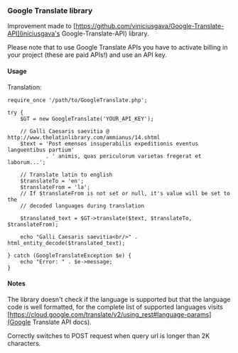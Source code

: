 ### Google Translate library

Improvement made to [https://github.com/viniciusgava/Google-Translate-API](iniciusgava's Google-Translate-API) library.

Please note that to use Google Translate APIs you have to activate billing in your project (these are paid APIs!) and use an API key.

#### Usage

Translation:

```
require_once '/path/to/GoogleTranslate.php';

try {
    $GT = new GoogleTranslate('YOUR_API_KEY');

    // Galli Caesaris saevitia @ http://www.thelatinlibrary.com/ammianus/14.shtml
    $text = 'Post emensos insuperabilis expeditionis eventus languentibus partium'
            . ' animis, quas periculorum varietas fregerat et laborum...';
    
    // Translate latin to english
    $translateTo = 'en';
    $translateFrom = 'la';
    // If $translateFrom is not set or null, it's value will be set to the
    // decoded languages during translation
    
    $translated_text = $GT->translate($text, $translateTo, $translateFrom);
    
    echo "Galli Caesaris saevitia<br/>" . html_entity_decode($translated_text);

} catch (GoogleTranslateException $e) {
    echo "Error: " . $e->message;
}

```

#### Notes

The library doesn't check if the language is supported but that the language code is well formatted, for the complete list of supported languages
visits [https://cloud.google.com/translate/v2/using_rest#language-params](Google Translate API docs).

Correctly switches to POST request when query url is longer than 2K characters.
